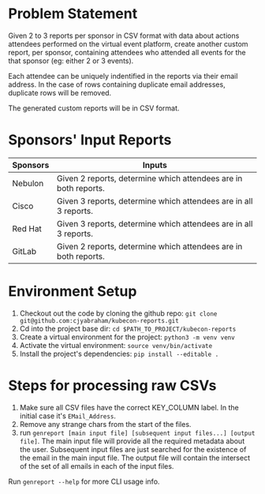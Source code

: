 # Problem Statement
Given 2 to 3 reports per sponsor in CSV format with data about actions attendees performed on the virtual event platform, create another custom report, per sponsor, containing attendees who attended all events for the that sponsor (eg: either 2 or 3 events).

Each attendee can be uniquely indentified in the reports via their email address. In the case of rows containing duplicate email addresses, duplicate rows will be removed.

The generated custom reports will be in CSV format.


# Sponsors' Input Reports

| Sponsors | Inputs                                               |
|----------|------------------------------------------------------------------|
| Nebulon  | Given 2 reports, determine which attendees are in both reports.  |
| Cisco    | Given 3 reports, determine which attendees are in all 3 reports. |
| Red Hat  | Given 3 reports, determine which attendees are in all 3 reports. |
| GitLab   | Given 2 reports, determine which attendees are in both reports.  |


# Environment Setup
1. Checkout out the code by cloning the github repo: `git clone git@github.com:cjyabraham/kubecon-reports.git`
2. Cd into the project base dir: `cd $PATH_TO_PROJECT/kubecon-reports`
3. Create a virtual environment for the project: `python3 -m venv venv`
4. Activate the virtual environment: `source venv/bin/activate`
5. Install the project's dependencies: `pip install --editable .`


# Steps for processing raw CSVs
1. Make sure all CSV files have the correct KEY_COLUMN label.  In the initial case it's `EMail_Address`.
2. Remove any strange chars from the start of the files.
3. run `genreport [main input file] [subsequent input files...] [output file]`. The main input file will provide all the required metadata about the user.  Subsequent input files are just searched for the existence of the email in the main input file.  The output file will contain the intersect of the set of all emails in each of the input files.

Run `genreport --help` for more CLI usage info.


